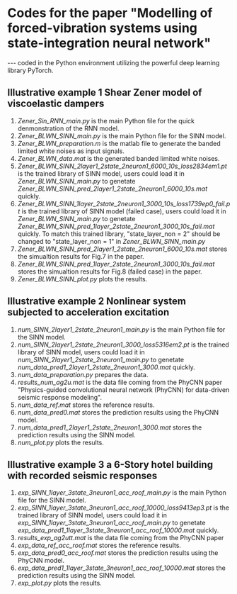 # Codes for the paper "Modelling of forced-vibration systems using state-integration neural network"
---  coded in the Python environment utilizing the powerful deep learning library PyTorch.
## Illustrative example 1 Shear Zener model of viscoelastic dampers
1. _Zener_Sin_RNN_main.py_ is the main Python file for the quick denmonstration of the RNN model.
2. _Zener_BLWN_SINN_main.py_ is the main Python file for the SINN model.
3. _Zener_BLWN_preparation.m_ is the matlab file to generate the banded limited white noises as input signals.
4. _Zener_BLWN_data.mat_ is the generated banded limited white noises.
5. _Zener_BLWN_SINN_2layer1_2state_2neuron1_6000_10s_loss2834em1.pt_ is the trained library of SINN model, users could load it in _Zener_BLWN_SINN_main.py_ to genetate _Zener_BLWN_SINN_pred_2layer1_2state_2neuron1_6000_10s.mat_ quickly.
6. _Zener_BLWN_SINN_1layer_2state_2neuron1_3000_10s_loss1739ep0_fail.pt_ is the trained library of SINN model (failed case), users could load it in _Zener_BLWN_SINN_main.py_ to genetate _Zener_BLWN_SINN_pred_1layer_2state_2neuron1_3000_10s_fail.mat_ quickly. To match this trained library, "state_layer_non = 2" should be changed to "state_layer_non = 1" in _Zener_BLWN_SINN_main.py_
7. _Zener_BLWN_SINN_pred_2layer1_2state_2neuron1_6000_10s.mat_ stores the simualtion results for Fig.7 in the paper.
8. _Zener_BLWN_SINN_pred_1layer_2state_2neuron1_3000_10s_fail.mat_ stores the simualtion results for Fig.8 (failed case) in the paper.
9. _Zener_BLWN_SINN_plot.py_ plots the results.

## Illustrative example 2 Nonlinear system subjected to acceleration excitation
1. _num_SINN_2layer1_2state_2neuron1_main.py_ is the main Python file for the SINN model.
2. _num_SINN_2layer1_2state_2neuron1_3000_loss5316em2.pt_ is the trained library of SINN model, users could load it in _num_SINN_2layer1_2state_2neuron1_main.py_ to genetate _num_data_pred1_2layer1_2state_2neuron1_3000.mat_ quickly.
3. _num_data_preparation.py_ prepares the data.
4. _results_num_ag2u.mat_ is the data file coming from the PhyCNN paper "Physics-guided convolutional neural network (PhyCNN) for data-driven seismic response modeling".
5. _num_data_ref.mat_ stores the reference results.
6. _num_data_pred0.mat_ stores the prediction results using the PhyCNN model.
7. _num_data_pred1_2layer1_2state_2neuron1_3000.mat_ stores the prediction results using the SINN model.
8. _num_plot.py_ plots the results.

## Illustrative example 3 a 6-Story hotel building with recorded seismic responses
1. _exp_SINN_1layer_3state_3neuron1_acc_roof_main.py_ is the main Python file for the SINN model.
2. _exp_SINN_1layer_3state_3neuron1_acc_roof_10000_loss9413ep3.pt_ is the trained library of SINN model, users could load it in _exp_SINN_1layer_3state_3neuron1_acc_roof_main.py_ to genetate _exp_data_pred1_1layer_3state_3neuron1_acc_roof_10000.mat_ quickly.
3. _results_exp_ag2utt.mat_ is the data file coming from the PhyCNN paper
4. _exp_data_ref_acc_roof.mat_ stores the reference results.
5. _exp_data_pred0_acc_roof.mat_ stores the prediction results using the PhyCNN model.
7. _exp_data_pred1_1layer_3state_3neuron1_acc_roof_10000.mat_ stores the prediction results using the SINN model.
8. _exp_plot.py_ plots the results.
